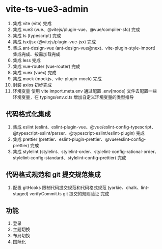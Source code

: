 # vite-ts-vue3-admin

1. 集成 vite (vite) 完成
2. 集成 vue3 (vue、@vitejs/plugin-vue、@vue/compiler-sfc) 完成
3. 集成 ts (typescript) 完成
4. 集成 tsx/jsx (@vitejs/plugin-vue-jsx) 完成
5. 集成 ant-design-vue (ant-design-vue@next、vite-plugin-style-import) 集成完成、按需加载完成
6. 集成 less 完成
7. 集成 vue-router (vue-router) 完成
8. 集成 vuex (vuex) 完成
9. 集成 mock (mockjs、vite-plugin-mock) 完成
10. 封装 axios 初步完成
11. 环境变量 使用 vite import.meta.env 通过配置 .env[mode] 文件去配置一些环境变量，在 typings/env.d.ts 增加自定义环境变量的类型推导

## 代码格式化集成

1. 集成 eslint (eslint、eslint-plugin-vue、@vue/eslint-config-typescript、@typescript-eslint/parser、@typescript-eslint/eslint-plugin) 完成
2. 集成 prettier (prettier、eslint-plugin-prettier、@vue/eslint-config-prettier) 完成
3. 集成 stylelint (stylelint、stylelint-order、stylelint-config-rational-order、stylelint-config-standard、stylelint-config-prettier) 完成

## 代码格式规范和 git 提交规范集成

1. 配置 gitHooks 限制代码提交规范和代码格式规范 (yorkie、chalk、lint-staged) verifyCommit.ts git 提交的规则验证 完成

## 功能

1. 登录
2. 主题切换
3. 布局切换
4. 国际化

